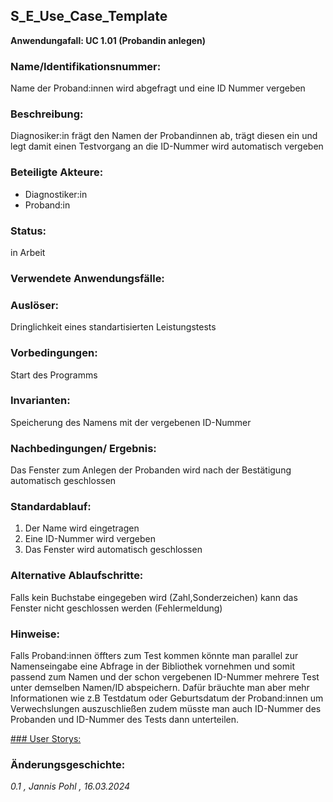 ## S_E_Use_Case_Template
**Anwendungafall: UC 1.01 (Probandin anlegen)**

### Name/Identifikationsnummer:
Name der Proband:innen wird abgefragt und eine ID Nummer vergeben
### Beschreibung:
Diagnosiker:in frägt den Namen der Probandinnen ab, trägt diesen ein und legt damit einen Testvorgang an die ID-Nummer wird automatisch vergeben 
### Beteiligte Akteure:
- Diagnostiker:in 
- Proband:in 

### Status:
in Arbeit
### Verwendete Anwendungsfälle:

### Auslöser:
Dringlichkeit eines standartisierten Leistungstests
### Vorbedingungen:
Start des Programms
### Invarianten:
Speicherung des Namens mit der vergebenen ID-Nummer
### Nachbedingungen/ Ergebnis:
Das Fenster zum Anlegen der Probanden wird nach der Bestätigung automatisch geschlossen
### Standardablauf:
1. Der Name wird eingetragen
2. Eine ID-Nummer wird vergeben 
3. Das Fenster wird automatisch geschlossen
### Alternative Ablaufschritte:
Falls kein Buchstabe eingegeben wird (Zahl,Sonderzeichen) kann das Fenster nicht geschlossen werden (Fehlermeldung)
### Hinweise:
Falls Proband:innen öffters zum Test kommen könnte man parallel zur Namenseingabe eine Abfrage in der Bibliothek vornehmen und somit passend zum Namen und der schon vergebenen ID-Nummer mehrere Test unter demselben Namen/ID abspeichern. Dafür bräuchte man aber mehr Informationen wie z.B Testdatum oder Geburtsdatum der Proband:innen um Verwechslungen auszuschließen zudem müsste man auch ID-Nummer des Probanden und ID-Nummer des Tests dann unterteilen. 

[### User Storys:](https://github.com/users/jannis-chr/projects/3/views/1)
### Änderungsgeschichte:
*0.1 , Jannis Pohl , 16.03.2024*
